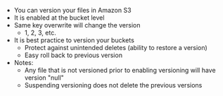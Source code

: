 - You can version your files in Amazon S3
- It is enabled at the bucket level
- Same key overwrite will change the version
	- 1, 2, 3, etc.
- It is best practice to version your buckets
	- Protect against unintended deletes (ability to restore a version)
	- Easy roll back to previous version
- Notes:
	- Any file that is not versioned prior to enabling versioning will have version "null"
	- Suspending versioning does not delete the previous versions